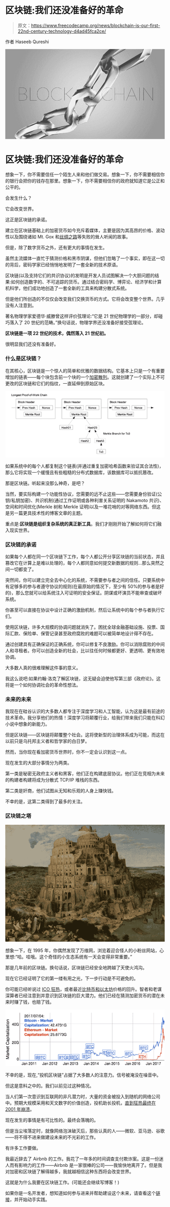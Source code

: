 # 区块链:我们还没准备好的革命

> 原文：<https://www.freecodecamp.org/news/blockchain-is-our-first-22nd-century-technology-d4ad45fca2ce/>

作者 Haseeb Qureshi

![m141DmctP2IIIdITQZEgnw9hMgacj953skdy](img/a7e134df7444dee2aee6a8fb1d37d1d5.png)

# 区块链:我们还没准备好的革命

想象一下，你不需要信任一个陌生人来和他们做交易。想象一下，你不需要相信你的银行会把你的钱存在那里。想象一下，你不需要相信你的政府就知道它是公正和公平的。

会发生什么？

它会改变世界。

这正是区块链的承诺。

建立在区块链基础上的加密货币如今充斥着媒体，主要是因为其高昂的价格、波动性以及围绕诸如 Mt. Gox 和[丝绸之路](https://www.wired.com/2015/04/silk-road-1/)等失败的耸人听闻的故事。

但是，除了数字货币之外，还有更大的事情在发生。

虽然主流媒体一直忙于猜测价格和黑市阴谋，但他们忽略了一个事实，即在这一切的背后，密码学家已经悄悄地发明了一套全新的技术原语。

区块链(以及支持它们的共识协议)的发明是开发人员试图解决一个大胆问题的结果:如何创造数字的、不可追踪的货币。通过结合密码学、博弈论、经济学和计算机科学，他们成功地创造了一套全新的工具来构建分散式系统。

但是他们所创造的不仅仅会改变我们交换货币的方式。它将会改变整个世界。几乎没有人注意到。

著名物理学家爱德华·威滕曾这样评价弦理论:“它是 21 世纪物理学的一部分，却碰巧落入了 20 世纪的范畴。”换句话说，物理学界还没准备好接受弦理论。

**区块链是一项 22 世纪的技术，偶然落入 21 世纪初。**

很明显我们还没有准备好。

### 什么是区块链？

在其核心，区块链是一个惊人的简单和优雅的数据结构。它基本上只是一个有重要增加的链表——每个块包含前一个块的一个[加密散列](https://simple.wikipedia.org/wiki/Cryptographic_hash_function)。这就创建了一个实际上不可更改的区块链和它们的指纹，一直延伸到原始区块。

![YHMhziFdbR8U9kf8l7-3TJQ4PoBvLdbf2JYW](img/1ae72556232c043af22cd1c5b0e5ea1a.png)

如果系统中的每个人都复制这个链表(并通过重复加密哈希函数来验证其合法性)，那么它将实现一个缓慢且有些粗糙的分布式数据库，该数据库可以抵抗篡改。

那是区块链。听起来没那么神奇，是吧？

当然，要实际构建一个功能性协议，您需要的远不止这些——您需要身份验证(公钥/私钥加密)、共识机制(通过工作证明或各种利害关系证明的 Nakamoto 共识)、空间和时间优化(Merkle 树和 Merkle 证明)以及一堆花哨的对等网络东西。但这是另一篇更具技术性的博客文章的主题。

重点是:**区块链是组织复杂系统的真正新工具**。我们才刚刚开始了解如何将它们融入现实世界。

### 区块链的承诺

如果每个人都在同一个区块链下工作，每个人都公开分享区块链的当前状态，并且篡改它在计算上是难以处理的，每个人都同意如何提交新数据的规则…那么突然之间一切都变了。

突然间，你可以建立完全去中心化的系统，不需要参与者之间的信任。只要系统中有足够多的参与者遵守协议的规则(在最原始的情况下，至少有 50%的参与者是好的)，那么您就可以给系统注入可证明的安全保证。阴谋或坏演员不能审查或破坏系统。

你甚至可以直接在协议中设计正确的激励机制，然后让系统中的每个参与者执行它们。

使用区块链，许多大规模的协调问题就消失了。困扰全球金融基础设施、投票、国际汇款、保险单、保管记录甚至政府腐败的难题可以被简单地设计得不存在。

通过创建具有正确保证的正确系统，你可以修复不良激励。你可以消除腐败的中间人和寻租者。你可以创造全新的社会，比以往任何时候都更好、更透明、更有效地协调。

大多数人真的很难理解这件事的意义。

我这么说吧:如果约翰·洛克了解区块链，这无疑会迫使他写第三部《政府论》。这将是一个如何协调社会的革命性想法。

### 未来的未来

我现在在硅谷认识的大多数人都专注于深度学习和人工智能，认为这是最有前途的技术革命。我分享他们的热情！深度学习将颠覆行业，给我们带来我们只能在科幻小说中想象的新能力。

但是区块链——区块链将颠覆整个社会。这将使新型的治理体系成为可能，而这在以前只是乌托邦主义者和哲学家的白日梦。

然而，当你现在看加密货币世界时，你不一定会认识到这一点。

现在发生的大部分事情分为两类。

第一类是秘密无政府主义者和黑客，他们正在构建底层协议。他们正在竞相为未来的构建者构建将成为分散式 TCP/IP 堆栈的东西。

第二类是奸商，他们试图从无知和乐观的人身上赚快钱。

不幸的是，这第二类得到了最多的关注。

### 区块链之塔

![Lh6YnDYOjFQstEiUTvLk-u8goQUTVSF48OKd](img/6722b55ce643d25229d4c4c54d1339ae.png)

想象一下，在 1995 年，你偶然发现了万维网，浏览着迎合怪人的小粉丝网站，心里想:“哈。哇哦。这个奇怪的小生态系统有一天会变得非常重要。”

那是几年前的区块链。换句话说，区块链已经安全地跨越了天使火鸿沟。

现在它已经证明了它的第一缕有用之光，下一步行动是不可避免的。

你可能已经听说过 [ICO 狂热](https://medium.com/blockchannel/understanding-the-ethereum-ico-token-hype-429481278f45)，或者最近[比特币和以太坊](https://coinmarketcap.com/)价格的回升。智者和老谋深算者已经注意到并意识到区块链的巨大潜力。他们已经在猜测加密货币的潜在未来时赚了钱，也赔了钱。

![iT8R-bxKbv668aZ19gjQT7cVNsiZVfjatLgp](img/0754a4eb69e0c57ddf2a0f84a4309f12.png)

不幸的是，现在,“投机区块链”占据了大多数人的注意力。信号被淹没在噪音中。

但这是意料之中的。我们以前见过这种情况。

当人们第一次意识到互联网的非凡潜力时，大量的资金被投入到随机的网络公司中。预期大规模采用和天文数字的价值创造，投机助长投机，[直到狂热最终在 2001 年崩溃](https://en.wikipedia.org/wiki/Dot-com_bubble)。

现在发生的事情是有可比性的。最终会落魄的。

但是当尘埃落定时，就像网络泡沫破灭后，那些认真的人——微软、亚马逊、谷歌——将不得不进来做建设未来的不光彩的工作。

有许多工作要做。

我最近辞去了 Airbnb 的工作。我花了一年多的时间调查支付欺诈案。这是一份迷人而有影响力的工作——Airbnb 是一家很棒的公司——我愉快地离开了。但是我对加密和区块链了解得越多，我就越相信这种东西将会改变世界。

这就是为什么我要在区块链工作。(可能还会继续写博客！)

如果你是一名开发者，想知道如何参与进来并帮助建设这个未来，请查看这个[链接](https://github.com/Scanate/EthList)，并开始动手实践。